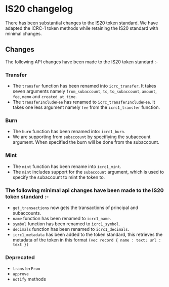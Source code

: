 # IS20 changelog

There has been substantial changes to the IS20 token standard.
We have adapted the ICRC-1 token methods while retaining the IS20 standard with minimal changes.

## Changes

The following API changes have been made to the IS20 token standard :-

### Transfer

- The `transfer` function has been renamed into `icrc_transfer`. It takes seven arguments namely `from_subaccount`, `to`, `to_subaccount`, `amount`, `fee`, `memo` and `created_at_time`.
- The `transferIncludeFee` has renamed to  `icrc_transferIncludeFee`. It takes one less argument namely `fee` from the `icrc1_transfer` function.

### Burn

- The `burn` function has been renamed into: `icrc1_burn`.
- We are supporting from `subaccount` by  specifiying the subaccount argument. When specified the burn will be done from the subaccount.

### Mint

- The `mint` function has been rename into  `icrc1_mint`.
- The `mint` includes support for the `subaccount` argument, which is used to specify the subaccount to mint the token to.

### The following minimal api changes have been made to the IS20 token standard :-

- `get_transactions` now gets the transactions of principal and subaccounts.
- `name` function has been renamed to `icrc1_name`.
- `symbol` function has been renamed to `icrc1_symbol`.
- `decimals` function has been renamed to `icrc1_decimals`.
- `icrc1_metadata` has been added to the token standard, this retrieves the metadata of the token in this format
  `(vec record { name : text; url : text })`

### Deprecated

- `transferFrom`
- `approve`
- `notify` methods
